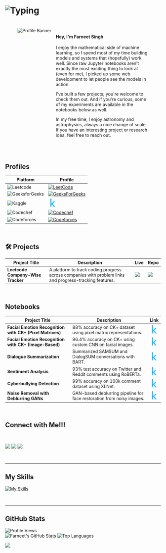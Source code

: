 # ![Typing](https://readme-typing-svg.demolab.com?font=Fira+Code&weight=500&size=26&pause=1000&color=FFCC00&center=true&vCenter=true&width=550&lines=The+Force+will+be+with+you%2C+always.)

<div style="display: flex; flex-wrap: wrap; padding: 20px;">
  <img width="100%" height="auto" src="star-wars-gif-1.gif" alt="Profile Banner" style="margin-left: 20px; margin-bottom: 10px; flex: 1;">
  <div style="flex: 1; min-width: 300px; padding-right: 20px;">
      <h4>Hey, I'm Farneet Singh </h4>
      <p>I enjoy the mathematical side of machine learning, so I spend most of my time building models and systems that (hopefully) work well. Since raw Jupyter notebooks aren’t exactly the most exciting thing to look at (even for me), I picked up some web development to let people see the models in action.</p>
      <p>I've built a few projects; you're welcome to check them out. And if you're curious, some of my experiments are available in the notebooks below as well.</p>
      <p>In my free time, I enjoy astronomy and astrophysics, always a nice change of scale. If you have an interesting project or research idea, feel free to reach out.</p>
  </div>
</div>

<br>

## Profiles

| Platform | Profile |
|----------|---------------|
| ![Leetcode](https://img.shields.io/badge/Leetcode-%230f1d26.svg?style=for-the-badge&logo=leetcode&logoColor=yellow)  | [<img src="https://upload.wikimedia.org/wikipedia/commons/8/8e/LeetCode_Logo_1.png" alt="LeetCode" width="30"/>](https://leetcode.com/u/farneet7/) |
| ![GeeksforGeeks](https://img.shields.io/badge/GeeksforGeeks-%23009443.svg?style=for-the-badge&logo=geeksforgeeks&logoColor=white) | [<img src="https://cdn-1.webcatalog.io/catalog/geeksforgeeks/geeksforgeeks-icon-filled-256.png?v=1714774463254" alt="GeeksForGeeks" width="30"/>](https://www.geeksforgeeks.org/user/farneetsinghabhi/) |
| ![Kaggle](https://img.shields.io/badge/Kaggle-%23022942.svg?style=for-the-badge&logo=kaggle&logoColor=white)   | [<img src="kaggle-logo-new.png" alt="Kaggle" width="30"/>](https://www.kaggle.com/farneetsingh24) |
| ![Codechef](https://img.shields.io/badge/CodeChef-%231c2b34.svg?style=for-the-badge&logo=codechef&logoColor=white) | [<img src="https://www.codechef.com/favicon.ico" alt="Codechef" width="30"/>](https://www.codechef.com/users/farneetsingh) |
| ![Codeforces](https://img.shields.io/badge/Codeforces-%231e2f44?style=for-the-badge&logo=Codeforces&logoColor=white) | [<img src="https://codeforces.org/s/77049/apple-icon-57x57.png" alt="Codeforces" width="30"/>](https://codeforces.com/profile/Krypthor) |

<br>

## 🛠 Projects

| Project Title | Description | Live | Repo |
|---------------|-------------|-----------|-----------|
| **Leetcode Company-Wise Tracker** | A platform to track coding progress across companies with problem links and progress-tracking features. | [![](https://skillicons.dev/icons?i=react)](https://company-wise-leetcode-farneet.netlify.app/) | [![](https://skillicons.dev/icons?i=github)](https://github.com/farneet24/Leetcode-Company-Wise-Questions-Website) |

<br>

## Notebooks

| **Project Title** | **Description** | **Link** |
|------------------|-----------------|----------|
| **Facial Emotion Recognition with CK+ (Pixel Matrices)** | 88% accuracy on CK+ dataset using pixel matrix representations. | [<img src="kaggle-logo-new.png" alt="Kaggle" width="30"/>](https://www.kaggle.com/code/farneetsingh24/ck-pixel-facial-emotion-recognition) |
| **Facial Emotion Recognition with CK+ (Image-Based)** | 96.4% accuracy on CK+ using custom CNN on facial images. | [<img src="kaggle-logo-new.png" alt="Kaggle" width="30"/>](https://www.kaggle.com/code/farneetsingh24/ck-facial-emotion-recognition-96-46-accuracy) |
| **Dialogue Summarization** | Summarized SAMSUM and DialogSUM conversations with BART. | [<img src="kaggle-logo-new.png" alt="Kaggle" width="30"/>](https://www.kaggle.com/code/farneetsingh24/fine-tuned-bart-for-dialogue-summary) |
| **Sentiment Analysis** | 93% test accuracy on Twitter and Reddit comments using RoBERTa. | [<img src="kaggle-logo-new.png" alt="Kaggle" width="30"/>](https://www.kaggle.com/code/farneetsingh24/sentiment-analysis-93-6-test-accuracy) |
| **Cyberbullying Detection** | 99% accuracy on 100k comment dataset using XLNet. | [<img src="kaggle-logo-new.png" alt="Kaggle" width="30"/>](https://www.kaggle.com/code/farneetsingh24/cyberbullying-classification-fine-tuning-xlnet) |
| **Noise Removal with Deblurring GANs** | GAN-based deblurring pipeline for face restoration from noisy images. | [<img src="kaggle-logo-new.png" alt="Kaggle" width="30"/>](https://www.kaggle.com/code/farneetsingh24/noise-removal-gans-pipeline) |

<br>

## Connect with Me!!!

<br>

<div>
  
[![](https://skillicons.dev/icons?i=linkedin)](https://www.linkedin.com/in/farneet-singh-6b155b208/)
[![](https://skillicons.dev/icons?i=github)](https://github.com/farneet24)
[![](https://skillicons.dev/icons?i=webflow)](https://farneet-singh.webflow.io/)

</div>

<br>

---

## My Skills
[![My Skills](https://skillicons.dev/icons?i=python,c,cpp,js,pytorch,tensorflow,react,django,nextjs,postgres,r,sklearn,mysql,flask,gcp,aws,opencv,selenium,docker,git,bootstrap,arduino,raspberrypi)](https://skillicons.dev)

<br>

---

## GitHub Stats
![Profile Views](https://komarev.com/ghpvc/?username=farneet24&label=Profile%20views&color=0e75b6&style=for-the-badge)
<br>
![Farneet's GitHub Stats](https://github-readme-stats.vercel.app/api?username=farneet24&show_icons=true&theme=radical)
![Top Languages](https://github-readme-stats.vercel.app/api/top-langs/?username=farneet24&layout=compact&theme=radical&hide=jupyter%20notebook)

![](https://raw.githubusercontent.com/mayhemantt/mayhemantt/Update/svg/Bottom.svg)

